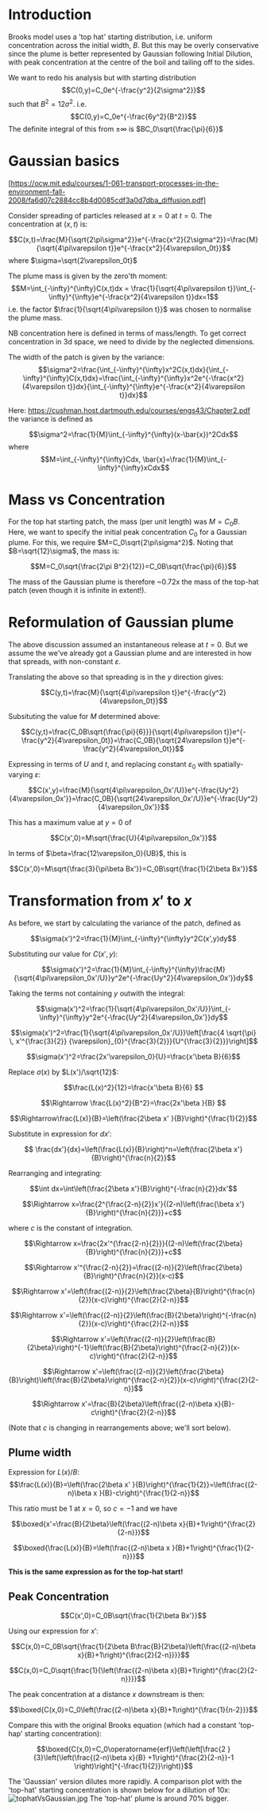 # Introduction
Brooks model uses a 'top hat' starting distribution, i.e. uniform concentration across the initial width, $B$. But this may be overly conservative since the plume is better represented by Gaussian following Initial Dilution, with peak concentration at the centre of the boil and tailing off to the sides. 

We want to redo his analysis but with starting distribution
$$C(0,y)=C_0e^{-\frac{y^2}{2\sigma^2}}$$
such that  $B^2=12\sigma^2$. 
i.e.
$$C(0,y)=C_0e^{-\frac{6y^2}{B^2}}$$
The definite integral of this from $\pm\infty$ is $BC_0\sqrt{\frac{\pi}{6}}$

# Gaussian basics
[https://ocw.mit.edu/courses/1-061-transport-processes-in-the-environment-fall-2008/fa6d07c2884cc8b4d0085cdf3a0d7dba_diffusion.pdf]

Consider spreading of particles released at $x=0$ at $t=0$. The concentration at $(x,t)$ is:

$$C(x,t)=\frac{M}{\sqrt{2\pi\sigma^2}}e^{-\frac{x^2}{2\sigma^2}}=\frac{M}{\sqrt{4\pi\varepsilon t}}e^{-\frac{x^2}{4\varepsilon_0t}}$$
where $\sigma=\sqrt{2\varepsilon_0t}$

The plume mass is given by the zero'th moment:
$$M=\int_{-\infty}^{\infty}C(x,t)dx = \frac{1}{\sqrt{4\pi\varepsilon t}}\int_{-\infty}^{\infty}e^{-\frac{x^2}{4\varepsilon t}}dx=1$$
i.e. the factor $\frac{1}{\sqrt{4\pi\varepsilon t}}$ was chosen to normalise the plume mass. 

NB concentration here is defined in terms of mass/length. To get correct concentration in 3d space, we need to divide by the neglected dimensions.  

The width of the patch is given by the variance:
$$\sigma^2=\frac{\int_{-\infty}^{\infty}x^2C(x,t)dx}{\int_{-\infty}^{\infty}C(x,t)dx}=\frac{\int_{-\infty}^{\infty}x^2e^{-\frac{x^2}{4\varepsilon t}}dx}{\int_{-\infty}^{\infty}e^{-\frac{x^2}{4\varepsilon t}}dx}$$

Here:
https://cushman.host.dartmouth.edu/courses/engs43/Chapter2.pdf
the variance is defined as 

$$\sigma^2=\frac{1}{M}\int_{-\infty}^{\infty}(x-\bar{x})^2Cdx$$
where
$$M=\int_{-\infty}^{\infty}Cdx, \bar{x}=\frac{1}{M}\int_{-\infty}^{\infty}xCdx$$

# Mass vs Concentration
For the top hat starting patch, the mass (per unit length) was 
$M=C_0B$.
Here, we want to specify the initial peak concentration $C_0$ for a Gaussian plume. For this, we require $M=C_0\sqrt{2\pi\sigma^2}$. 
Noting that $B=\sqrt{12}\sigma$, the mass is:

$$M=C_0\sqrt{\frac{2\pi B^2}{12}}=C_0B\sqrt{\frac{\pi}{6}}$$

The mass of the Gaussian plume is therefore ~0.72x the mass of the top-hat patch (even though it is infinite in extent!).

# Reformulation of Gaussian plume
The above discussion assumed an instantaneous release at $t=0$. But we assume the we've already got a Gaussian plume and are interested in how that spreads, with non-constant $\varepsilon$. 

Translating the above so that spreading is in the $y$ direction gives:

$$C(y,t)=\frac{M}{\sqrt{4\pi\varepsilon t}}e^{-\frac{y^2}{4\varepsilon_0t}}$$

Subsituting the value for $M$ determined above:

$$C(y,t)=\frac{C_0B\sqrt{\frac{\pi}{6}}}{\sqrt{4\pi\varepsilon t}}e^{-\frac{y^2}{4\varepsilon_0t}}=\frac{C_0B}{\sqrt{24\varepsilon t}}e^{-\frac{y^2}{4\varepsilon_0t}}$$

Expressing in terms of $U$ and $t$, and replacing constant $\varepsilon_0$ with spatially-varying $\varepsilon$:

$$C(x',y)=\frac{M}{\sqrt{4\pi\varepsilon_0x'/U}}e^{-\frac{Uy^2}{4\varepsilon_0x'}}=\frac{C_0B}{\sqrt{24\varepsilon_0x'/U}}e^{-\frac{Uy^2}{4\varepsilon_0x'}}$$

This has a maximum value at $y=0$ of 

$$C(x',0)=M\sqrt{\frac{U}{4\pi\varepsilon_0x'}}$$

In terms of $\beta=\frac{12\varepsilon_0}{UB}$, this is

$$C(x',0)=M\sqrt{\frac{3}{\pi\beta Bx'}}=C_0B\sqrt{\frac{1}{2\beta Bx'}}$$


# Transformation from $x'$ to $x$
As before, we start by calculating the variance of the patch, defined as 

$$\sigma(x')^2=\frac{1}{M}\int_{-\infty}^{\infty}y^2C(x',y)dy$$

Substituting our value for $C(x',y)$:

$$\sigma(x')^2=\frac{1}{M}\int_{-\infty}^{\infty}\frac{M}{\sqrt{4\pi\varepsilon_0x'/U}}y^2e^{-\frac{Uy^2}{4\varepsilon_0x'}}dy$$

Taking the terms not containing $y$ outwith the integral:

$$\sigma(x')^2=\frac{1}{\sqrt{4\pi\varepsilon_0x'/U}}\int_{-\infty}^{\infty}y^2e^{-\frac{Uy^2}{4\varepsilon_0x'}}dy$$

$$\sigma(x')^2=\frac{1}{\sqrt{4\pi\varepsilon_0x'/U}}\left[\frac{4 \sqrt{\pi} \, x'^{\frac{3}{2}} {\varepsilon}_{0}^{\frac{3}{2}}}{U^{\frac{3}{2}}}\right]$$

$$\sigma(x')^2=\frac{2x'\varepsilon_0}{U}=\frac{x'\beta B}{6}$$

Replace $\sigma(x)$ by $L(x')/\sqrt{12}$:

$$\frac{L(x)^2}{12}=\frac{x'\beta B}{6} $$

$$\Rightarrow \frac{L(x)^2}{B^2}=\frac{2x'\beta }{B} $$

$$\Rightarrow\frac{L(x)}{B}=\left(\frac{2\beta x' }{B}\right)^{\frac{1}{2}}$$

Substitute in expression for $dx'$:

$$ \frac{dx'}{dx}=\left(\frac{L(x)}{B}\right)^n=\left(\frac{2\beta x'}{B}\right)^{\frac{n}{2}}$$

Rearranging and integrating:

$$\int dx=\int\left(\frac{2\beta x'}{B}\right)^{-\frac{n}{2}}dx'$$

$$\Rightarrow x=\frac{2^{\frac{2-n}{2}}x'}{(2-n)\left(\frac{\beta x'}{B}\right)^{\frac{n}{2}}}+c$$

where $c$ is the constant of integration.

$$\Rightarrow x=\frac{2x'^{\frac{2-n}{2}}}{(2-n)\left(\frac{2\beta}{B}\right)^{\frac{n}{2}}}+c$$

$$\Rightarrow x'^{\frac{2-n}{2}}=\frac{(2-n)}{2}\left(\frac{2\beta}{B}\right)^{\frac{n}{2}}(x-c)$$

$$\Rightarrow x'=\left(\frac{(2-n)}{2}\left(\frac{2\beta}{B}\right)^{\frac{n}{2}}(x-c)\right)^{\frac{2}{2-n}}$$

$$\Rightarrow x'=\left(\frac{(2-n)}{2}\left(\frac{B}{2\beta}\right)^{-\frac{n}{2}}(x-c)\right)^{\frac{2}{2-n}}$$

$$\Rightarrow x'=\left(\frac{(2-n)}{2}\left(\frac{B}{2\beta}\right)^{-1}\left(\frac{B}{2\beta}\right)^{\frac{2-n}{2}}(x-c)\right)^{\frac{2}{2-n}}$$

$$\Rightarrow x'=\left(\frac{(2-n)}{2}\left(\frac{2\beta}{B}\right)\left(\frac{B}{2\beta}\right)^{\frac{2-n}{2}}(x-c)\right)^{\frac{2}{2-n}}$$

$$\Rightarrow x'=\frac{B}{2\beta}\left(\frac{(2-n)\beta x}{B}-c\right)^{\frac{2}{2-n}}$$

(Note that $c$ is changing in rearrangements above; we'll sort below).
## Plume width
Expression for $L(x)/B$:
$$\frac{L(x)}{B}=\left(\frac{2\beta x' }{B}\right)^{\frac{1}{2}}=\left(\frac{(2-n)\beta x }{B}-c\right)^{\frac{1}{2-n}}$$

This ratio must be 1 at $x=0$, so $c=-1$ and we have 

$$\boxed{x'=\frac{B}{2\beta}\left(\frac{(2-n)\beta x}{B}+1\right)^{\frac{2}{2-n}}}$$

$$\boxed{\frac{L(x)}{B}=\left(\frac{(2-n)\beta x }{B}+1\right)^{\frac{1}{2-n}}}$$

**This is the same expression as for the top-hat start!**

## Peak Concentration

$$C(x',0)=C_0B\sqrt{\frac{1}{2\beta Bx'}}$$

Using our expression for $x'$:

$$C(x,0)=C_0B\sqrt{\frac{1}{2\beta B\frac{B}{2\beta}\left(\frac{(2-n)\beta x}{B}+1\right)^{\frac{2}{2-n}}}}$$

$$C(x,0)=C_0\sqrt{\frac{1}{\left(\frac{(2-n)\beta x}{B}+1\right)^{\frac{2}{2-n}}}}$$

The peak concentration at a distance $x$ downstream is then:

$$\boxed{C(x,0)=C_0\left(\frac{(2-n)\beta x}{B}+1\right)^{\frac{1}{n-2}}}$$

Compare this with the original Brooks equation (which had a constant 'top-hap' starting concentration):

$$\boxed{C(x,0)=C_0\operatorname{erf}\left(\left[\frac{2 }{3}\left(\left(\frac{(2-n)\beta x}{B} +1\right)^{\frac{2}{2-n}}-1 \right)\right]^{-\frac{1}{2}}\right)}$$

The 'Gaussian' version dilutes more rapidly. A comparison plot with the 'top-hat' starting concentration is shown below for a dilution of 10x:
![tophatVsGaussian.jpg](../_resources/tophatVsGaussian.jpg)
The 'top-hat' plume is around 70% bigger.

